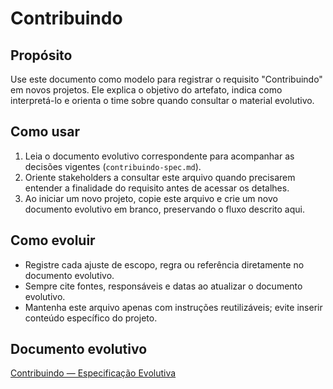 # Contribuindo

## Propósito
Use este documento como modelo para registrar o requisito "Contribuindo" em novos projetos. Ele explica o objetivo do artefato, indica como interpretá-lo e orienta o time sobre quando consultar o material evolutivo.

## Como usar
1. Leia o documento evolutivo correspondente para acompanhar as decisões vigentes (`contribuindo-spec.md`).
2. Oriente stakeholders a consultar este arquivo quando precisarem entender a finalidade do requisito antes de acessar os detalhes.
3. Ao iniciar um novo projeto, copie este arquivo e crie um novo documento evolutivo em branco, preservando o fluxo descrito aqui.

## Como evoluir
- Registre cada ajuste de escopo, regra ou referência diretamente no documento evolutivo.
- Sempre cite fontes, responsáveis e datas ao atualizar o documento evolutivo.
- Mantenha este arquivo apenas com instruções reutilizáveis; evite inserir conteúdo específico do projeto.

## Documento evolutivo
[Contribuindo — Especificação Evolutiva](./contribuindo-spec.md)


